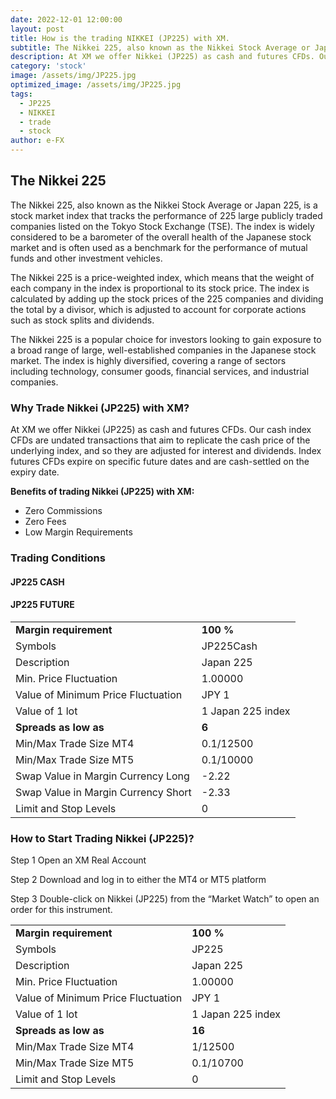 ```yaml
---
date: 2022-12-01 12:00:00
layout: post
title: How is the trading NIKKEI (JP225) with XM.
subtitle: The Nikkei 225, also known as the Nikkei Stock Average or Japan 225
description: At XM we offer Nikkei (JP225) as cash and futures CFDs. Our cash index CFDs are undated transactions that aim to replicate the cash price of the underlying index
category: 'stock'
image: /assets/img/JP225.jpg
optimized_image: /assets/img/JP225.jpg
tags:
  - JP225
  - NIKKEI
  - trade
  - stock
author: e-FX
---
```


## The Nikkei 225

The Nikkei 225, also known as the Nikkei Stock Average or Japan 225, is a stock market index that tracks the performance of 225 large publicly traded companies listed on the Tokyo Stock Exchange (TSE). The index is widely considered to be a barometer of the overall health of the Japanese stock market and is often used as a benchmark for the performance of mutual funds and other investment vehicles.

The Nikkei 225 is a price-weighted index, which means that the weight of each company in the index is proportional to its stock price. The index is calculated by adding up the stock prices of the 225 companies and dividing the total by a divisor, which is adjusted to account for corporate actions such as stock splits and dividends.

The Nikkei 225 is a popular choice for investors looking to gain exposure to a broad range of large, well-established companies in the Japanese stock market. The index is highly diversified, covering a range of sectors including technology, consumer goods, financial services, and industrial companies.



### Why Trade Nikkei (JP225) with XM?
At XM we offer Nikkei (JP225) as cash and futures CFDs. Our cash index CFDs are undated transactions that aim to replicate the cash price of the underlying index, and so they are adjusted for interest and dividends. Index futures CFDs expire on specific future dates and are cash-settled on the expiry date.

<b>Benefits of trading Nikkei (JP225) with XM:</b>

- Zero Commissions
- Zero Fees
- Low Margin Requirements


### Trading Conditions

#### JP225 CASH

<table>
	<tr>
		<td><b>Margin requirement</b></td><td><b>100 %</b></td>
	</tr>
	<tr>
		<td>Symbols</td><td>JP225Cash</td>
	</tr>
<tr>
		<td>Description</td><td>Japan 225</td>
	</tr>
<tr>
		<td>Min. Price Fluctuation</td><td>1.00000</td>
	</tr>
<tr>
		<td>Value of Minimum Price Fluctuation</td><td>JPY 1</td>
	</tr>
<tr>
		<td>Value of 1 lot</td><td>1 Japan 225 index</td>
	</tr>
<td><b>Spreads as low as</b></td><td><b>6</b></td>
<tr>
		<td>Min/Max Trade Size MT4</td><td>0.1/12500</td>
	</tr>
<tr>
		<td>Min/Max Trade Size MT5</td><td>0.1/10000</td>
	</tr>
<tr>
		<td>Swap Value in Margin Currency Long</td><td>-2.22</td>
	</tr>
<tr>
		<td>Swap Value in Margin Currency Short</td><td>-2.33</td>
	</tr>
<tr>
		<td>Limit and Stop Levels</td><td>0</td>
	</tr>


#### JP225 FUTURE
<table>
	<tr>
		<td><b>Margin requirement</b></td><td><b>100 %</b></td>
	</tr>
<tr>
		<td>Symbols</td><td>JP225</td>
	</tr>
<tr>
		<td>Description</td><td>Japan 225</td>
	</tr>
<tr>
		<td>Min. Price Fluctuation</td><td>1.00000</td>
	</tr>
<tr>
		<td>Value of Minimum Price Fluctuation</td><td>JPY 1</td>
	</tr>
<tr>
		<td>Value of 1 lot</td><td>1 Japan 225 index</td>
	</tr>
	<tr>
<td><b>Spreads as low as</b></td><td><b>16</b></td></td>
	</tr>
<tr>
		<td>Min/Max Trade Size MT4</td><td>1/12500</td>
	</tr>
<tr>
		<td>Min/Max Trade Size MT5</td><td>0.1/10700</td>
	</tr>
<tr>
		<td>Limit and Stop Levels</td><td>0</td>
	</tr>

### How to Start Trading Nikkei (JP225)?

Step 1
Open an XM Real Account

Step 2
Download and log in to either the MT4 or MT5 platform

Step 3
Double-click on Nikkei (JP225) from the “Market Watch” to open an order for this instrument.




